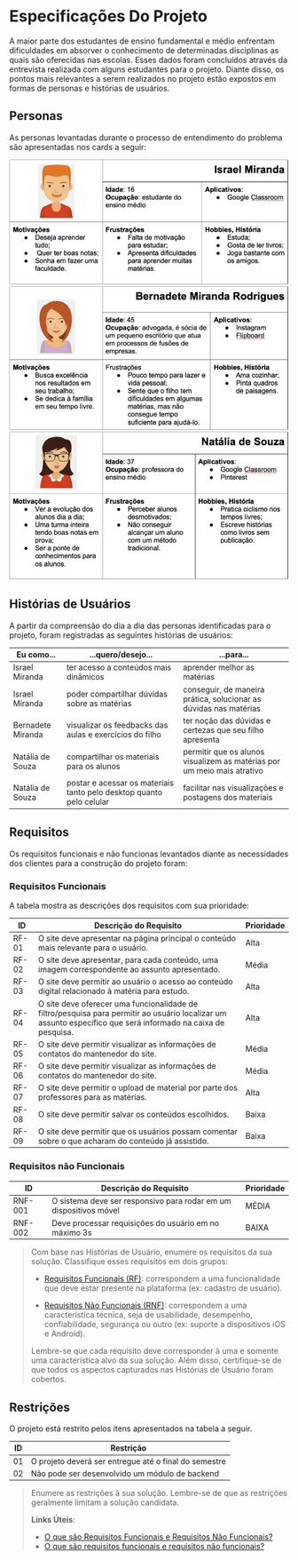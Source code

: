 # Especificações Do Projeto

A maior parte dos estudantes de ensino fundamental e médio enfrentam dificuldades em absorver o conhecimento de determinadas disciplinas as quais são oferecidas nas escolas. Esses dados foram concluídos através da entrevista realizada com alguns estudantes para o projeto. Diante disso, os pontos mais relevantes a serem realizados no projeto estão expostos em formas de personas e histórias de usuários.

## Personas

As personas levantadas durante o processo de entendimento do problema são apresentadas nos cards a seguir:

![Persona 01 - Israel](images/Israel.jpg "Persona Israel")
![Persona 02 - Bernadete](images/Bernadete.jpg "Persona Bernadete")
![Persona 03 - Natália](images/Natalia.jpg "Persona Natália")

## Histórias de Usuários

A partir da compreensão do dia a dia das personas identificadas para o projeto, foram registradas as seguintes histórias de usuários:

| **Eu como...** | **...quero/desejo...** | **...para...** |
| --- | --- | --- |
| Israel Miranda | ter acesso a conteúdos mais dinâmicos | aprender melhor as matérias |
| Israel Miranda | poder compartilhar dúvidas sobre as matérias | conseguir, de maneira prática, solucionar as dúvidas nas matérias |
| Bernadete Miranda | visualizar os feedbacks das aulas e exercícios do filho | ter noção das dúvidas e certezas que seu filho apresenta |
| Natália de Souza | compartilhar os materiais para os alunos | permitir que os alunos visualizem as matérias por um meio mais atrativo |
| Natália de Souza | postar e acessar os materiais tanto pelo desktop quanto pelo celular | facilitar nas visualizações e postagens dos materiais |

## Requisitos

Os requisitos funcionais e não funcionas levantados diante as necessidades dos clientes para a construção do projeto foram:

### Requisitos Funcionais

A tabela mostra as descrições dos requisitos com sua prioridade:

|ID     | Descrição do Requisito  |Prioridade |
|-------|-------------------------|----|
| RF-01 | O site deve apresentar na página principal o conteúdo mais relevante para o usuário. | Alta |
| RF-02 | O site deve apresentar, para cada conteúdo, uma imagem correspondente ao assunto apresentado. | Média |
| RF-03 | O site deve permitir ao usuário o acesso ao conteúdo digital relacionado à matéria para estudo. | Alta |
| RF-04 | O site deve oferecer uma funcionalidade de filtro/pesquisa para permitir ao usuário localizar um assunto específico que será informado na caixa de pesquisa. | Alta |
| RF-05 | O site deve permitir visualizar as informações de contatos do mantenedor do site. | Média |
| RF-06 | O site deve permitir visualizar as informações de contatos do mantenedor do site. | Média |
| RF-07 | O site deve permitir o upload de material por parte dos professores para as matérias. | Alta |
| RF-08 | O site deve permitir salvar os conteúdos escolhidos. | Baixa |
| RF-09 | O site deve permitir que os usuários possam comentar sobre o que acharam do conteúdo já assistido. | Baixa |

### Requisitos não Funcionais

|ID     | Descrição do Requisito  |Prioridade |
|-------|-------------------------|----|
|RNF-001| O sistema deve ser responsivo para rodar em um dispositivos móvel | MÉDIA | 
|RNF-002| Deve processar requisições do usuário em no máximo 3s |  BAIXA | 

> Com base nas Histórias de Usuário, enumere os requisitos da sua
> solução. Classifique esses requisitos em dois grupos:
>
> - [Requisitos Funcionais
>   (RF)](https://pt.wikipedia.org/wiki/Requisito_funcional):
>   correspondem a uma funcionalidade que deve estar presente na
>   plataforma (ex: cadastro de usuário).
>
> - [Requisitos Não Funcionais
>   (RNF)](https://pt.wikipedia.org/wiki/Requisito_n%C3%A3o_funcional):
>   correspondem a uma característica técnica, seja de usabilidade,
>   desempenho, confiabilidade, segurança ou outro (ex: suporte a
>   dispositivos iOS e Android).
>
> Lembre-se que cada requisito deve corresponder à uma e somente uma
> característica alvo da sua solução. Além disso, certifique-se de que
> todos os aspectos capturados nas Histórias de Usuário foram cobertos.

## Restrições

O projeto está restrito pelos itens apresentados na tabela a seguir.

|ID| Restrição                                             |
|--|-------------------------------------------------------|
|01| O projeto deverá ser entregue até o final do semestre |
|02| Não pode ser desenvolvido um módulo de backend        |


> Enumere as restrições à sua solução. Lembre-se de que as restrições
> geralmente limitam a solução candidata.
> 
> **Links Úteis**:
> - [O que são Requisitos Funcionais e Requisitos Não Funcionais?](https://codificar.com.br/requisitos-funcionais-nao-funcionais/)
> - [O que são requisitos funcionais e requisitos não funcionais?](https://analisederequisitos.com.br/requisitos-funcionais-e-requisitos-nao-funcionais-o-que-sao/)
